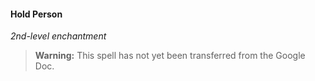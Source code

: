#### Hold Person
<!-- markdownlint-disable-next-line no-emphasis-as-heading -->
_2nd-level enchantment_

> **Warning:**
> This spell has not yet been transferred from the Google Doc.
